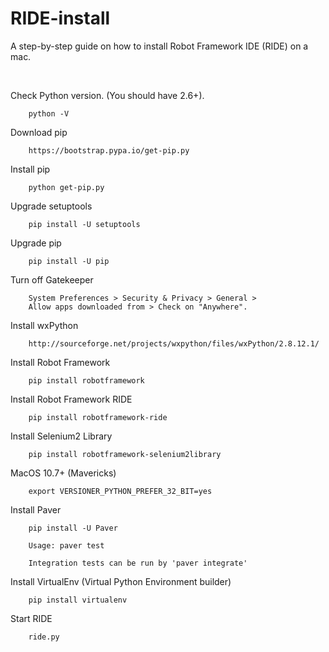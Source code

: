 RIDE-install
============

A step-by-step guide on how to install Robot Framework IDE (RIDE) on a mac.

<br/>


Check Python version. (You should have 2.6+).

		python -V
		
Download pip

		https://bootstrap.pypa.io/get-pip.py
		
Install pip

		python get-pip.py
		
Upgrade setuptools

		pip install -U setuptools
		
Upgrade pip

		pip install -U pip
		
Turn off Gatekeeper

		System Preferences > Security & Privacy > General > 
		Allow apps downloaded from > Check on "Anywhere".
		
Install wxPython

		http://sourceforge.net/projects/wxpython/files/wxPython/2.8.12.1/
		
Install Robot Framework

		pip install robotframework
		
Install Robot Framework RIDE

		pip install robotframework-ride
		
Install Selenium2 Library

		pip install robotframework-selenium2library
		
MacOS 10.7+ (Mavericks)

		export VERSIONER_PYTHON_PREFER_32_BIT=yes
		
Install Paver

		pip install -U Paver
		
		Usage: paver test
		
		Integration tests can be run by 'paver integrate'
		
Install VirtualEnv (Virtual Python Environment builder)

		pip install virtualenv

Start RIDE

		ride.py		
